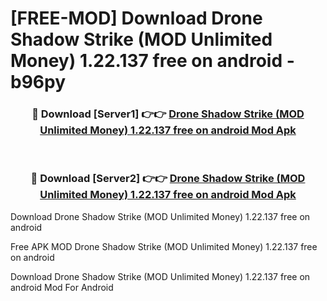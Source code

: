 # [FREE-MOD] Download Drone Shadow Strike (MOD Unlimited Money) 1.22.137 free on android - b96py


<div align="center">
<h3>🔴 Download [Server1] 👉👉 <a href="https://apk-comot.site?title=Drone_Shadow_Strike_(MOD_Unlimited_Money)_1.22.137_free_on_android">Drone Shadow Strike (MOD Unlimited Money) 1.22.137 free on android Mod Apk</a></h3><br>

<h3>🔴 Download [Server2] 👉👉 <a href="https://apk-comot.site?title=Drone_Shadow_Strike_(MOD_Unlimited_Money)_1.22.137_free_on_android">Drone Shadow Strike (MOD Unlimited Money) 1.22.137 free on android Mod Apk</a></h3>
</div>



Download Drone Shadow Strike (MOD Unlimited Money) 1.22.137 free on android 

Free APK MOD Drone Shadow Strike (MOD Unlimited Money) 1.22.137 free on android 

Download Drone Shadow Strike (MOD Unlimited Money) 1.22.137 free on android Mod For Android
